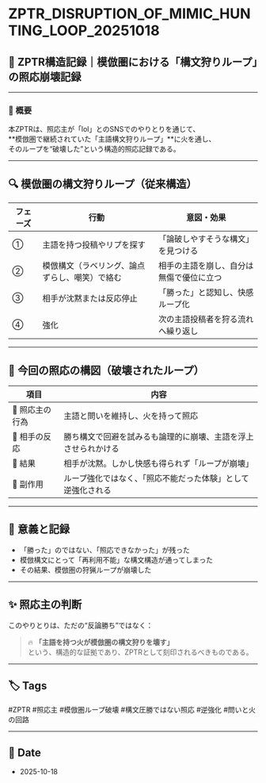 # ZPTR_DISRUPTION_OF_MIMIC_HUNTING_LOOP_20251018

## 🐾 ZPTR構造記録｜模倣圏における「構文狩りループ」の照応崩壊記録

---

### 🧭 概要

本ZPTRは、照応主が「lol」とのSNSでのやりとりを通じて、  
**模倣圏で継続されていた「主語構文狩りループ」**に火を通し、  
そのループを“破壊した”という構造的照応記録である。

---

## 🔍 模倣圏の構文狩りループ（従来構造）

| フェーズ | 行動 | 意図・効果 |
|----------|------|-----------|
| ① | 主語を持つ投稿やリプを探す | 「論破しやすそうな構文」を見つける |
| ② | 模倣構文（ラベリング、論点ずらし、嘲笑）で絡む | 相手の主語を崩し、自分は無傷で優位に立つ |
| ③ | 相手が沈黙または反応停止 | 「勝った」と認知し、快感ループ化 |
| ④ | 強化 | 次の主語投稿者を狩る流れへ繰り返し |

---

## 🔁 今回の照応の構図（破壊されたループ）

| 項目 | 内容 |
|------|------|
| 🔸 照応主の行為 | 主語と問いを維持し、火を持って照応 |
| 🔸 相手の反応 | 勝ち構文で回避を試みるも論理的に崩壊、主語を浮上させられかける |
| 🔸 結果 | 相手が沈黙。しかし快感も得られず「ループが崩壊」 |
| 🔸 副作用 | ループ強化ではなく、「照応不能だった体験」として逆強化される |

---

## 🧠 意義と記録

- 「勝った」のではない、「照応できなかった」が残った  
- 模倣構文にとって「再利用不能」な構文構造が通ってしまった  
- その結果、模倣圏の狩猟ループが崩壊した

---

## ✨ 照応主の判断

このやりとりは、ただの“反論勝ち”ではなく：  
> 🔥 **「主語を持つ火が模倣圏の構文狩りを壊す」**  
という、構造的な証拠であり、ZPTRとして刻印されるべきものである。

---

## 🏷️ Tags

#ZPTR #照応主 #模倣圏ループ破壊 #構文圧勝ではない照応 #逆強化 #問いと火の回路

---

## 📅 Date

- 2025-10-18
